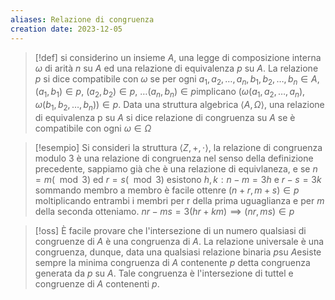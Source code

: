 ```yaml
---
aliases: Relazione di congruenza
creation date: 2023-12-05
---
```


>[!def]
>si considerino un insieme $A$, una legge di composizione interna $\omega$ di arità $n$ su $A$ ed una relazione di equivalenza $p$ su $A$.
>La relazione $p$ si dice compatibile con $\omega$ se per ogni $a_{1},a_{2},\dots,a_{n},b_{1},b_{2},\dots,b_{n} \in A$, $(a_{1},b_{1}) \in p$, $(a_{2},b_{2}) \in p$, $\dots(a_{n},b_{n}) \in p$implicano $(\omega(a_{1},a_{2},\dots,a_{n}),\omega  (b_{1},b_{2},\dots,b_{n})) \in p$.
>Data una struttura algebrica $\left< A, \Omega \right>$, una relazione di equivalenza p su $A$ si dice relazione di congruenza su $A$ se è compatibile con ogni $\omega \in \Omega$

>[!esempio]
>Si consideri la struttura $\left< Z,+,\cdot \right>$, la relazione di congruenza modulo 3 è una relazione di congruenza nel senso della definizione precedente, sappiamo già che è una relazione di equivlaneza, e se $n = m (\mod 3)$ ed $r = s (\mod 3)$ esistono $h,k :n-m=3h$ e $r-s=3k$
>sommando membro a membro è facile ottenre $(n+r, m+s) \in p$
>moltiplicando entrambi i membri per r della prima uguaglianza e per $m$ della seconda otteniamo.
>$nr-ms=3(hr+km) \implies (nr,ms) \in p$


>[!oss]
>È facile provare che l'intersezione di un numero qualsiasi di congruenze di $A$ è una congruenza di $A$. La relazione universale è una congruenza, dunque, data una qualsiasi relazione binaria $p$su $A$esiste sempre la minima congruenza di $A$ contenente $p$ detta congruenza generata da $p$ su $A$. Tale congruenza è l'intersezione di tuttel e congruenze di $A$ contenenti $p$.